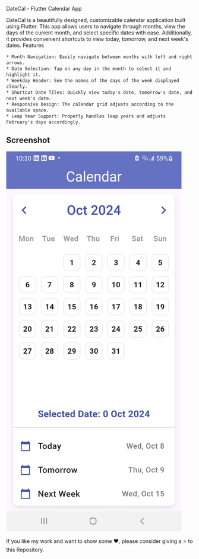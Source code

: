 DateCal - Flutter Calendar App

DateCal is a beautifully designed, customizable calendar application built using Flutter. This app allows users to navigate through months, view the days of the current month, and select specific dates with ease. Additionally, it provides convenient shortcuts to view today, tomorrow, and next week's dates.
Features

    * Month Navigation: Easily navigate between months with left and right arrows.
    * Date Selection: Tap on any day in the month to select it and highlight it.
    * Weekday Header: See the names of the days of the week displayed clearly.
    * Shortcut Date Tiles: Quickly view today's date, tomorrow's date, and next week's date.
    * Responsive Design: The calendar grid adjusts according to the available space.
    * Leap Year Support: Properly handles leap years and adjusts February's days accordingly.

## Screenshot

![DateCal Screenshot](assets/images/scrnshot3.jpeg)


If you like my work and want to show some ❤️, please consider giving a ⭐️ to this Repository.
